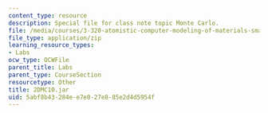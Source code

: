 ```yaml
---
content_type: resource
description: Special file for class note topic Monte Carlo.
file: /media/courses/3-320-atomistic-computer-modeling-of-materials-sma-5107-spring-2005/5abf8b43284ee7e027e885e2d4d5954f_2DMC10.jar
file_type: application/zip
learning_resource_types:
- Labs
ocw_type: OCWFile
parent_title: Labs
parent_type: CourseSection
resourcetype: Other
title: 2DMC10.jar
uid: 5abf8b43-284e-e7e0-27e8-85e2d4d5954f
---
```

